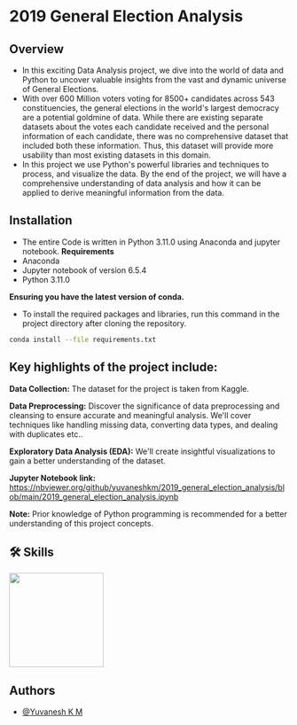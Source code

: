 # 2019 General Election Analysis

## Overview
* In this exciting Data Analysis project, we dive into the world of data and Python to uncover valuable insights from the vast and dynamic universe of General Elections.
* With over 600 Million voters voting for 8500+ candidates across 543 constituencies, the general elections in the world's largest democracy are a potential goldmine of data. While there are existing separate datasets about the votes each candidate received and the personal information of each candidate, there was no comprehensive dataset that included both these information. Thus, this dataset will provide more usability than most existing datasets in this domain.
* In this project we use Python's powerful libraries and techniques to process, and visualize the data. By the end of the
project, we will have a comprehensive understanding of data analysis and how it can be applied to derive meaningful information from the data.

## Installation
* The entire Code is written in Python 3.11.0 using Anaconda and jupyter notebook.
**Requirements**
* Anaconda
* Jupyter notebook of version 6.5.4
* Python 3.11.0

**Ensuring you have the latest version of conda.** 
* To install the required packages and libraries, run this command in the project directory after cloning the repository.

```bash
conda install --file requirements.txt
```


## Key highlights of the project include:

**Data Collection:** The dataset for the project is taken from Kaggle.

**Data Preprocessing:** Discover the significance of data preprocessing and cleansing to ensure accurate and meaningful analysis.
We'll cover techniques like handling missing data, converting data types, and dealing with duplicates etc..

**Exploratory Data Analysis (EDA):** We'll create insightful visualizations to gain a better understanding of the dataset.

**Jupyter Notebook link:** https://nbviewer.org/github/yuvaneshkm/2019_general_election_analysis/blob/main/2019_general_election_analysis.ipynb

**Note:** Prior knowledge of Python programming is recommended for a better understanding of this project concepts.


## 🛠 Skills 

[<img target="_blank" src="https://w7.pngwing.com/pngs/203/252/png-transparent-python-javascript-programming-language-c-others-angle-text-logo.png" width=170>](https://docs.python.org/3/)


## Authors

- [@Yuvanesh K M](https://github.com/yuvaneshkm)
